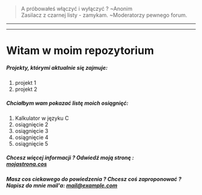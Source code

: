 > A próbowałeś włączyć i wyłączyć ? ~Anonim <br/>
> Zasilacz z czarnej listy - zamykam. ~Moderatorzy pewnego forum.
-----------------------------------------------------------------
-----------------------------------------------------------------
# Witam w moim repozytorium

##### Projekty, którymi aktualnie się zajmuje:
1. projekt 1
2. projekt 2
##### Chciałbym wam pokazać listę moich osiągnięć:
1. Kalkulator w języku C
2. osiągnięcie 2
3. osiągnięcie 3
4. osiągnięcie 4
5. osiągnięcie 5

##### Chcesz więcej informacji ? Odwiedź moją stronę : <br/> [mojastrona.cos](https://mojastrona.cos)

##### Masz cos ciekawego do powiedzenia ? Chcesz coś zaproponować ? <br/> Napisz do mnie mail'a: mail@example.com

